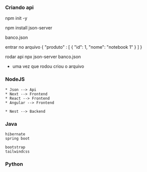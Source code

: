 ### Criando api

npm init -y

npm install json-server

banco.json

entrar no arquivo
{
    "produto" : [
        { "id": 1, "nome": "notebook 1" }
    ]
}

rodar api
npx json-server banco.json

* uma vez que rodou criou o arquivo

### NodeJS
    * Json --> Api
    * Next --> Frontend 
    * React --> Frontend
    * Angular --> Frontend

    * Nest --> Backend
### Java
    hibernate
    spring boot

    bootstrap
    tailwindcss
### Python